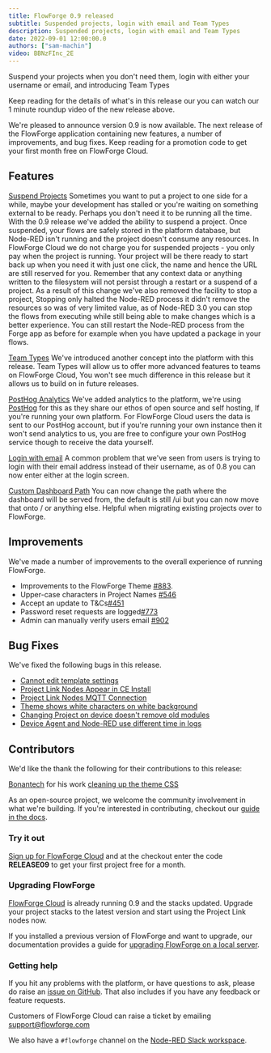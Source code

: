 ```yaml
---
title: FlowForge 0.9 released
subtitle: Suspended projects, login with email and Team Types
description: Suspended projects, login with email and Team Types
date: 2022-09-01 12:00:00.0
authors: ["sam-machin"]
video: BBNzFInc_2E
---
```


Suspend your projects when you don't need them, login with either your username or email, and introducing Team Types
<!--more-->

Keep reading for the details of what's in this release our you can watch our 1 minute roundup video of the new release above. 

We're pleased to announce version 0.9 is now available. The next release of the FlowForge application containing new features, a number of improvements, and bug fixes. Keep reading for a promotion code to get your first month free on FlowForge Cloud. 

## Features
[Suspend Projects](https://github.com/flowforge/flowforge/issues/893)
Sometimes you want to put a project to one side for a while, maybe your development has stalled or you're waiting on something external to be ready. Perhaps you don't need it to be running all the time. With the 0.9 release we've added the ability to suspend a project. Once suspended, your flows are safely stored in the platform database, but Node-RED isn't running and the project doesn't consume any resources. In FlowForge Cloud we do not charge you for suspended projects - you only pay when the project is running.
Your project will be there ready to start back up when you need it with just one click, the name and hence the URL are still reserved for you.
Remember that any context data or anything written to the filesystem will not persist through a restart or a suspend of a project.
As a result of this change we've also removed the facility to stop a project, Stopping only halted the Node-RED process it didn't remove the resources so was of very limited value, as of Node-RED 3.0 you can stop the flows from executing while still being able to make changes which is a better experience.
You can still restart the Node-RED process from the Forge app as before for example when you have updated a package in your flows.

[Team Types](https://github.com/flowforge/flowforge/issues/733)
We've introduced another concept into the platform with this release. Team Types will allow us to offer more advanced features to teams on FlowForge Cloud, You won't see much difference in this release but it allows us to build on in future releases.

[PostHog Analytics](https://github.com/flowforge/flowforge/issues/695)
We've added analytics to the platform, we're using [PostHog](https://posthog.com/) for this as they share our ethos of open source and self hosting, If you're running your own platform.
For FlowForge Cloud users the data is sent to our PostHog account, but if you're running your own instance then it won't send analytics to us, you are free to configure your own PostHog service though to receive the data yourself.


[Login with email](https://github.com/flowforge/flowforge/issues/856)
A common problem that we've seen from users is trying to login with their email address instead of their username, as of 0.8 you can now enter either at the login screen.

[Custom Dashboard Path](https://github.com/flowforge/flowforge/issues/774)
You can now change the path where the dashboard will be served from, the default is still /ui but you can now move that onto / or anything else. Helpful when migrating existing projects over to FlowForge.


## Improvements
We've made a number of improvements to the overall experience of running FlowForge.

- Improvements to the FlowForge Theme [#883](https://github.com/flowforge/flowforge/pull/883). 
- Upper-case characters in Project Names [#546](https://github.com/flowforge/flowforge/issues/546)
- Accept an update to T&Cs[#451](https://github.com/flowforge/flowforge/issues/451)
- Password reset requests are logged[#773](https://github.com/flowforge/flowforge/issues/773)
- Admin can manually verify users email [#902](https://github.com/flowforge/flowforge/issues/692)

## Bug Fixes
We've fixed the following bugs in this release.
- [Cannot edit template settings](https://github.com/flowforge/flowforge/issues/875)<br>
- [Project Link Nodes Appear in CE Install](https://github.com/flowforge/flowforge-nr-project-nodes/issues/10)
- [Project Link Nodes MQTT Connection](https://github.com/flowforge/flowforge-nr-project-nodes/issues/14)
- [Theme shows white characters on white background](https://github.com/flowforge/flowforge-nr-theme/issues/19)
- [Changing Project on device doesn't remove old modules](https://github.com/flowforge/flowforge-device-agent/issues/27)
- [Device Agent and Node-RED use different time in logs](https://github.com/flowforge/flowforge-device-agent/issues/30)


## Contributors
We'd like the thank the following for their contributions to this release:

[Bonantech](https://github.com/bonanitech) for his work [cleaning up the theme CSS](https://github.com/flowforge/flowforge-nr-theme/commit/30e21a3777dc3438ef206157ee9110728011f59c)

As an open-source project, we welcome the community involvement in what we're building. If you're interested in contributing, checkout our [guide in the docs](https://flowforge.com/docs/contribute/).


### Try it out

[Sign up for FlowForge Cloud](https://app.flowforge.com/account/create) and at the checkout enter the code **RELEASE09** to get your first project free for a month.

### Upgrading FlowForge

[FlowForge Cloud](https://app.flowforge.com) is already running 0.9 and the stacks updated. Upgrade your project stacks to the latest version and start using the Project Link nodes now.

If you installed a previous version of FlowForge and want to upgrade, our documentation provides a
guide for [upgrading FlowForge on a local server](http://flowforge.com/docs/install#upgrade).

### Getting help

If you hit any problems with the platform, or have questions to ask, please do
raise an [issue on GitHub](https://github.com/flowforge/flowforge/issues).
That also includes if you have any feedback or feature requests.

Customers of FlowForge Cloud can raise a ticket by emailing support@flowforge.com

We also have a `#flowforge` channel on the [Node-RED Slack workspace](https://nodered.org/slack).
